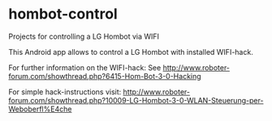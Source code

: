 # hombot-control
Projects for controlling a LG Hombot via WIFI

This Android app allows to control a LG Hombot with installed WIFI-hack.

For further information on the WIFI-hack: See http://www.roboter-forum.com/showthread.php?6415-Hom-Bot-3-0-Hacking

For simple hack-instructions visit: http://www.roboter-forum.com/showthread.php?10009-LG-Hombot-3-0-WLAN-Steuerung-per-Weboberfl%E4che
